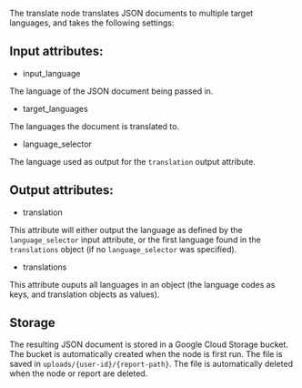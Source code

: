 The translate node translates JSON documents to multiple target languages, and takes the following settings:

## Input attributes:

- input_language

The language of the JSON document being passed in.

- target_languages

The languages the document is translated to.

- language_selector

The language used as output for the `translation` output attribute.

## Output attributes:

- translation

This attribute will either output the language as defined by the `language_selector` input attribute, or the first language found in the `translations` object (if no `language_selector` was specified).

- translations

This attribute ouputs all languages in an object (the language codes as keys, and translation objects as values).

## Storage

The resulting JSON document is stored in a Google Cloud Storage bucket. The bucket is automatically created when the node is first run. The file is saved in `uploads/{user-id}/{report-path}`. The file is automatically deleted when the node or report are deleted.
